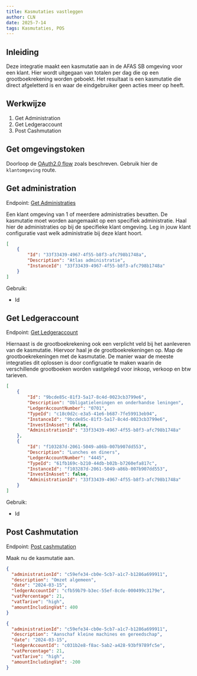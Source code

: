 ```yaml
---
title: Kasmutaties vastleggen
author: CLN
date: 2025-7-14
tags: Kasmutaties, POS
---
```


## Inleiding

Deze integratie maakt een kasmutatie aan in de AFAS SB omgeving voor een klant. Hier wordt uitgegaan van totalen per dag die op een grootboekrekening worden geboekt. Het resultaat is een kasmutatie die direct afgeletterd is en waar de eindgebruiker geen acties meer op heeft.

## Werkwijze

1. Get Administration
2. Get Ledgeraccount
3. Post Cashmutation

## Get omgevingstoken

Doorloop de [OAuth2.0 flow](https://docs.afas.help/sb/nl/Authentication) zoals beschreven. Gebruik hier de `klantomgeving` route.

## Get administration

Endpoint: [Get Administraties](https://docs.afas.help/apidoc/sb/nl/latest#get-/api/administrations)

Een klant omgeving van 1 of meerdere administraties bevatten. De kasmutatie moet worden aangemaakt op een specifiek administratie. Haal hier de administraties op bij de specifieke klant omgeving. Leg in jouw klant configuratie vast welk administratie bij deze klant hoort.

```json Result
[
    {
        "Id": "33f33439-4967-4f55-b8f3-afc798b1748a",
        "Description": "Atlas administratie",
        "InstanceId": "33f33439-4967-4f55-b8f3-afc798b1748a"
    }
]
```

Gebruik:

- Id

## Get Ledgeraccount

Endpoint: [Get Ledgeraccount](https://docs.afas.help/apidoc/sb/nl/latest#get-/api/ledgeraccounts)

Hiernaast is de grootboekrekening ook een verplicht veld bij het aanleveren van de kasmutatie. Hiervoor haal je de grootboekrekeningen op. Map de grootboekrekeningen met de kasmutatie. De manier waar de meeste integraties dit oplossen is door configruatie te maken waarin de verschillende grootboeken worden vastgelegd voor inkoop, verkoop en btw tarieven.

```json Result
[
    {
        "Id": "9bcde85c-81f3-5a17-8c4d-0023cb3799e6",
        "Description": "Obligatieleningen en onderhandse leningen",
        "LedgerAccountNumber": "0701",
        "TypeId": "c18c0d2c-e3a5-41e6-b687-7fe59913eb94",
        "InstanceId": "9bcde85c-81f3-5a17-8c4d-0023cb3799e6",
        "InvestInAsset": false,
        "AdministrationId": "33f33439-4967-4f55-b8f3-afc798b1748a"
    },
    {
        "Id": "f103287d-2061-5049-a86b-007b907dd553",
        "Description": "Lunches en diners",
        "LedgerAccountNumber": "4445",
        "TypeId": "61fb169c-b210-44db-b02b-b7260efa817c",
        "InstanceId": "f103287d-2061-5049-a86b-007b907dd553",
        "InvestInAsset": false,
        "AdministrationId": "33f33439-4967-4f55-b8f3-afc798b1748a"
    }
]
```

Gebruik:

- Id

## Post Cashmutation

Endpoint: [Post cashmutation](https://docs.afas.help/apidoc/sb/nl/latest#post-/api/cashmutation)

Maak nu de kasmutatie aan.

```json Voorbeeld verkoop / inkomsten
{
  "administrationId": "c59efe34-cb0e-5cb7-a1c7-b1286a699911",
  "description": "Omzet algemeen",
  "date": "2024-03-15",
  "ledgerAccountId": "cfb59b79-b3ec-55ef-8cde-000499c3179e",
  "vatPercentage": 21,
  "vatTarive": "high",
  "amountIncludingVat": 400
}
```

```json Voorbeeld inkoop / uitgave
{
  "administrationId": "c59efe34-cb0e-5cb7-a1c7-b1286a699911",
  "description": "Aanschaf kleine machines en gereedschap",
  "date": "2024-03-15",
  "ledgerAccountId": "c031b2e8-f8ac-5ab2-a428-93bf9789fc5e",
  "vatPercentage": 21,
  "vatTarive": "high",
  "amountIncludingVat": -200
}
```
